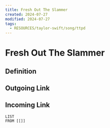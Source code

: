 ```yaml
---
title: Fresh Out The Slammer
created: 2024-07-27
modified: 2024-07-27
tags:
  - RESOURCES/taylor-swift/song/ttpd
---
```

# Fresh Out The Slammer
## Definition

## Outgoing Link

## Incoming Link
```dataview
LIST
FROM [[]]
```
